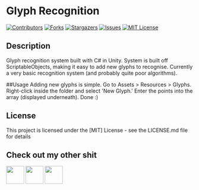 # Glyph Recognition
[![Contributors][contributors-shield]][contributors-url]
[![Forks][forks-shield]][forks-url]
[![Stargazers][stars-shield]][stars-url]
[![Issues][issues-shield]][issues-url]
[![MIT License][license-shield]][license-url]

## Description
Glyph recognition system built with C# in Unity. System is built off ScriptableObjects, making it easy to add new glyphs to recognise. Currently a very basic recognition system (and probably quite poor algorithms).

##Usage
Adding new glyphs is simple. 
Go to Assets > Resources > Glyphs. 
Right-click inside the folder and select 'New Glyph.' 
Enter the points into the array (displayed underneath).
Done :)

## License
This project is licensed under the [MIT] License - see the LICENSE.md file for details

## Check out my other shit
<a href="http://www.twitter.com/Zeppelin_Games"><img src="https://image.flaticon.com/icons/png/512/124/124021.png" width="48"></a>
<a href="https://zeppelin-games.itch.io/"><img src="https://storage.webcatalog.app/catalog/itch-io/itch-io-icon-filled.png" width="48"></a>
<a href="http://www.github.com/ZeppelinGames"><img src="https://icon-library.com/images/github-icon-png/github-icon-png-29.jpg" width="48"></a>

[contributors-shield]: https://img.shields.io/github/contributors/ZeppelinGames/Glyph-Recognition.svg?style=for-the-badge
[contributors-url]: https://github.com/ZeppelinGames/Glyph-Recognition/graphs/contributors
[forks-shield]: https://img.shields.io/github/forks/ZeppelinGames/Glyph-Recognition.svg?style=for-the-badge
[forks-url]: https://github.com/ZeppelinGames/Glyph-Recognition/network/members
[stars-shield]: https://img.shields.io/github/stars/ZeppelinGames/Glyph-Recognition.svg?style=for-the-badge
[stars-url]: https://github.com/ZeppelinGames/Glyph-Recognition/stargazers
[issues-shield]: https://img.shields.io/github/issues/ZeppelinGames/Glyph-Recognition.svg?style=for-the-badge
[issues-url]: https://github.com/ZeppelinGames/Glyph-Recognition/issues
[license-shield]: https://img.shields.io/github/license/ZeppelinGames/Glyph-Recognition.svg?style=for-the-badge
[license-url]: https://github.com/ZeppelinGames/Glyph-Recognition/blob/master/LICENSE.txt
